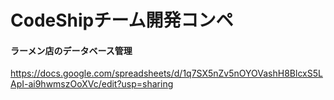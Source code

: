 # CodeShipチーム開発コンペ


#### ラーメン店のデータベース管理
https://docs.google.com/spreadsheets/d/1q7SX5nZv5nOYOVashH8BlcxS5LApI-ai9hwmszOoXVc/edit?usp=sharing
